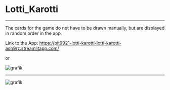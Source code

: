 # Lotti_Karotti

-----
The cards for the game do not have to be drawn manually, but are displayed in random order in the app.

Link to the App: https://pit9921-lotti-karotti-lotti-karotti-aoh9rz.streamlitapp.com/

or

![grafik](https://user-images.githubusercontent.com/77811022/196270269-36fc52ad-8750-429b-9798-bd8f01e47e47.png)

---------------------------------------------------------------------------------------------

![grafik](https://user-images.githubusercontent.com/77811022/196269811-3770ba25-9611-4ce4-bb83-825e3cbc44b7.png)

